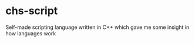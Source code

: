 # chs-script
 Self-made scripting language written in C++ which gave me some insight in how languages work
